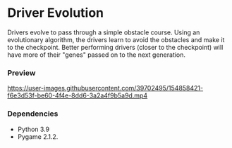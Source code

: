 # Driver Evolution
Drivers evolve to pass through a simple obstacle course. Using
an evolutionary algorithm, the drivers learn to avoid the obstacles
and make it to the checkpoint. Better performing drivers (closer to the 
checkpoint) will have more of their "genes" passed on to the next 
generation.

### Preview
https://user-images.githubusercontent.com/39702495/154858421-f6e3d53f-be60-4f4e-8dd6-3a2a4f9b5a9d.mp4

### Dependencies
* Python 3.9
* Pygame 2.1.2.

